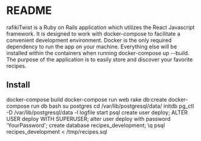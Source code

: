# README

rafikiTwist is a Ruby on Rails application which utilizes the React Javascript framework. It is designed to work with docker-compose to facilitate a convenient development environment. Docker is the only required dependency to run the app on your machine. Everything else will be installed within the containers when running docker-compose up --build. The purpose of the application is to easily store and discover your favorite recipes.

## Install
docker-compose build
docker-compose run web rake db:create
docker-compose run db bash
su postgres
cd /var/lib/postgresql/data/
initdb
pg_ctl -D /var/lib/postgresql/data -l logfile start
psql
create user deploy;
ALTER USER deploy WITH SUPERUSER;
alter user deploy with password 'YourPassword';
create database recipes_development;
\q
psql recipes_development < /tmp/recipes.sql
